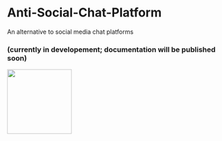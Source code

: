 # Anti-Social-Chat-Platform
An alternative to social media chat platforms

### (currently in developement; documentation will be published soon)


<img src="https://ci.appveyor.com/api/projects/status/72xfarcsj6otcaga?svg=true" width="150"/>
